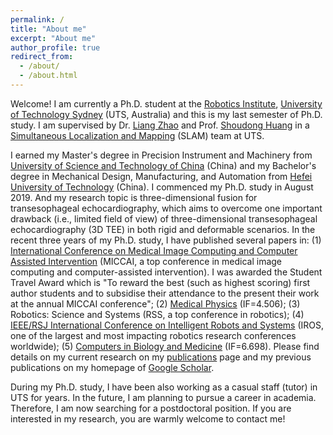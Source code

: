 ```yaml
---
permalink: /
title: "About me"
excerpt: "About me"
author_profile: true
redirect_from: 
  - /about/
  - /about.html
---
```


Welcome! I am currently a Ph.D. student at the [Robotics Institute](https://www.uts.edu.au/research/robotics-institute), [University of Technology Sydney](https://www.uts.edu.au/) (UTS, Australia) and this is my last semester of Ph.D. study. I am supervised by Dr. [Liang Zhao](https://profiles.uts.edu.au/Liang.Zhao) and Prof. [Shoudong Huang](https://profiles.uts.edu.au/Shoudong.Huang) in a [Simultaneous Localization and Mapping](https://en.wikipedia.org/wiki/Simultaneous_localization_and_mapping) (SLAM) team at UTS. 

I earned my Master's degree in Precision Instrument and Machinery from [University of Science and Technology of China](https://en.ustc.edu.cn/) (China) and my Bachelor's degree in Mechanical Design, Manufacturing, and Automation from [Hefei University of Technology](https://en.hfut.edu.cn/) (China). I commenced my Ph.D. study in August 2019. And my research topic is three-dimensional fusion for transesophageal echocardiography, which aims to overcome one important drawback (i.e., limited field of view) of three-dimensional transesophageal echocardiography (3D TEE) in both rigid and deformable scenarios. In the recent three years of my Ph.D. study, I have published several papers in:
(1) [International Conference on Medical Image Computing and Computer Assisted Intervention](http://www.miccai.org/) (MICCAI, a top conference in medical image computing and computer-assisted intervention). I was awarded the Student Travel Award which is "To reward the best (such as highest scoring) first author students and to subsidise their attendance to the present their work at the annual MICCAI conference";
(2) [Medical Physics](https://aapm.onlinelibrary.wiley.com/journal/24734209) (IF=4.506);
(3) Robotics: Science and Systems (RSS, a top conference in robotics);
(4) [IEEE/RSJ International Conference on Intelligent Robots and Systems](https://www.ieee-ras.org/conferences-workshops/financially-co-sponsored/iros) (IROS, one of the largest and most impacting robotics research conferences worldwide);
(5) [Computers in Biology and Medicine](https://www.sciencedirect.com/journal/computers-in-biology-and-medicine) (IF=6.698).
Please find details on my current research on my [publications](publication) page and my previous publications on my homepage of [Google Scholar](https://scholar.google.com/citations?user=3-t9imkAAAAJ&hl=en).

During my Ph.D. study, I have been also working as a casual staff (tutor) in UTS for years. In the future, I am planning to pursue a career in academia. Therefore, I am now searching for a postdoctoral position. If you are interested in my research, you are warmly welcome to contact me!
